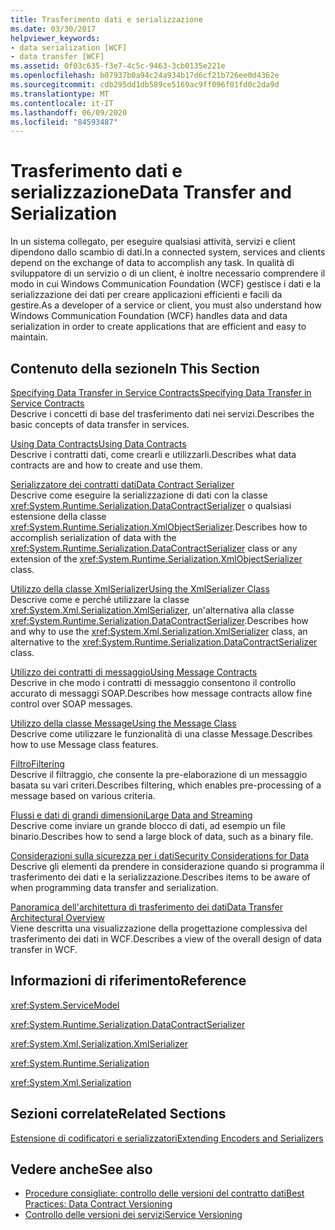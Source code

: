 ```yaml
---
title: Trasferimento dati e serializzazione
ms.date: 03/30/2017
helpviewer_keywords:
- data serialization [WCF]
- data transfer [WCF]
ms.assetid: 0f03c635-f3e7-4c5c-9463-3cb0135e221e
ms.openlocfilehash: b07937b0a94c24a934b17d6cf21b726ee0d4362e
ms.sourcegitcommit: cdb295dd1db589ce5169ac9ff096f01fd0c2da9d
ms.translationtype: MT
ms.contentlocale: it-IT
ms.lasthandoff: 06/09/2020
ms.locfileid: "84593487"
---
```

# <a name="data-transfer-and-serialization"></a><span data-ttu-id="1d383-102">Trasferimento dati e serializzazione</span><span class="sxs-lookup"><span data-stu-id="1d383-102">Data Transfer and Serialization</span></span>
<span data-ttu-id="1d383-103">In un sistema collegato, per eseguire qualsiasi attività, servizi e client dipendono dallo scambio di dati.</span><span class="sxs-lookup"><span data-stu-id="1d383-103">In a connected system, services and clients depend on the exchange of data to accomplish any task.</span></span> <span data-ttu-id="1d383-104">In qualità di sviluppatore di un servizio o di un client, è inoltre necessario comprendere il modo in cui Windows Communication Foundation (WCF) gestisce i dati e la serializzazione dei dati per creare applicazioni efficienti e facili da gestire.</span><span class="sxs-lookup"><span data-stu-id="1d383-104">As a developer of a service or client, you must also understand how Windows Communication Foundation (WCF) handles data and data serialization in order to create applications that are efficient and easy to maintain.</span></span>  
  
## <a name="in-this-section"></a><span data-ttu-id="1d383-105">Contenuto della sezione</span><span class="sxs-lookup"><span data-stu-id="1d383-105">In This Section</span></span>  
 [<span data-ttu-id="1d383-106">Specifying Data Transfer in Service Contracts</span><span class="sxs-lookup"><span data-stu-id="1d383-106">Specifying Data Transfer in Service Contracts</span></span>](specifying-data-transfer-in-service-contracts.md)  
 <span data-ttu-id="1d383-107">Descrive i concetti di base del trasferimento dati nei servizi.</span><span class="sxs-lookup"><span data-stu-id="1d383-107">Describes the basic concepts of data transfer in services.</span></span>  
  
 [<span data-ttu-id="1d383-108">Using Data Contracts</span><span class="sxs-lookup"><span data-stu-id="1d383-108">Using Data Contracts</span></span>](using-data-contracts.md)  
 <span data-ttu-id="1d383-109">Descrive i contratti dati, come crearli e utilizzarli.</span><span class="sxs-lookup"><span data-stu-id="1d383-109">Describes what data contracts are and how to create and use them.</span></span>  
  
 [<span data-ttu-id="1d383-110">Serializzatore dei contratti dati</span><span class="sxs-lookup"><span data-stu-id="1d383-110">Data Contract Serializer</span></span>](data-contract-serializer.md)  
 <span data-ttu-id="1d383-111">Descrive come eseguire la serializzazione di dati con la classe <xref:System.Runtime.Serialization.DataContractSerializer> o qualsiasi estensione della classe <xref:System.Runtime.Serialization.XmlObjectSerializer>.</span><span class="sxs-lookup"><span data-stu-id="1d383-111">Describes how to accomplish serialization of data with the <xref:System.Runtime.Serialization.DataContractSerializer> class or any extension of the <xref:System.Runtime.Serialization.XmlObjectSerializer> class.</span></span>  
  
 [<span data-ttu-id="1d383-112">Utilizzo della classe XmlSerializer</span><span class="sxs-lookup"><span data-stu-id="1d383-112">Using the XmlSerializer Class</span></span>](using-the-xmlserializer-class.md)  
 <span data-ttu-id="1d383-113">Descrive come e perché utilizzare la classe <xref:System.Xml.Serialization.XmlSerializer>, un'alternativa alla classe <xref:System.Runtime.Serialization.DataContractSerializer>.</span><span class="sxs-lookup"><span data-stu-id="1d383-113">Describes how and why to use the <xref:System.Xml.Serialization.XmlSerializer> class, an alternative to the <xref:System.Runtime.Serialization.DataContractSerializer> class.</span></span>  
  
 [<span data-ttu-id="1d383-114">Utilizzo dei contratti di messaggio</span><span class="sxs-lookup"><span data-stu-id="1d383-114">Using Message Contracts</span></span>](using-message-contracts.md)  
 <span data-ttu-id="1d383-115">Descrive in che modo i contratti di messaggio consentono il controllo accurato di messaggi SOAP.</span><span class="sxs-lookup"><span data-stu-id="1d383-115">Describes how message contracts allow fine control over SOAP messages.</span></span>  
  
 [<span data-ttu-id="1d383-116">Utilizzo della classe Message</span><span class="sxs-lookup"><span data-stu-id="1d383-116">Using the Message Class</span></span>](using-the-message-class.md)  
 <span data-ttu-id="1d383-117">Descrive come utilizzare le funzionalità di una classe Message.</span><span class="sxs-lookup"><span data-stu-id="1d383-117">Describes how to use Message class features.</span></span>  
  
 [<span data-ttu-id="1d383-118">Filtro</span><span class="sxs-lookup"><span data-stu-id="1d383-118">Filtering</span></span>](filtering.md)  
 <span data-ttu-id="1d383-119">Descrive il filtraggio, che consente la pre-elaborazione di un messaggio basata su vari criteri.</span><span class="sxs-lookup"><span data-stu-id="1d383-119">Describes filtering, which enables pre-processing of a message based on various criteria.</span></span>  
  
 [<span data-ttu-id="1d383-120">Flussi e dati di grandi dimensioni</span><span class="sxs-lookup"><span data-stu-id="1d383-120">Large Data and Streaming</span></span>](large-data-and-streaming.md)  
 <span data-ttu-id="1d383-121">Descrive come inviare un grande blocco di dati, ad esempio un file binario.</span><span class="sxs-lookup"><span data-stu-id="1d383-121">Describes how to send a large block of data, such as a binary file.</span></span>  
  
 [<span data-ttu-id="1d383-122">Considerazioni sulla sicurezza per i dati</span><span class="sxs-lookup"><span data-stu-id="1d383-122">Security Considerations for Data</span></span>](security-considerations-for-data.md)  
 <span data-ttu-id="1d383-123">Descrive gli elementi da prendere in considerazione quando si programma il trasferimento dei dati e la serializzazione.</span><span class="sxs-lookup"><span data-stu-id="1d383-123">Describes items to be aware of when programming data transfer and serialization.</span></span>  
  
 [<span data-ttu-id="1d383-124">Panoramica dell'architettura di trasferimento dei dati</span><span class="sxs-lookup"><span data-stu-id="1d383-124">Data Transfer Architectural Overview</span></span>](data-transfer-architectural-overview.md)  
 <span data-ttu-id="1d383-125">Viene descritta una visualizzazione della progettazione complessiva del trasferimento dei dati in WCF.</span><span class="sxs-lookup"><span data-stu-id="1d383-125">Describes a view of the overall design of data transfer in WCF.</span></span>  
  
## <a name="reference"></a><span data-ttu-id="1d383-126">Informazioni di riferimento</span><span class="sxs-lookup"><span data-stu-id="1d383-126">Reference</span></span>  
 <xref:System.ServiceModel>  
  
 <xref:System.Runtime.Serialization.DataContractSerializer>  
  
 <xref:System.Xml.Serialization.XmlSerializer>  
  
 <xref:System.Runtime.Serialization>  
  
 <xref:System.Xml.Serialization>  
  
## <a name="related-sections"></a><span data-ttu-id="1d383-127">Sezioni correlate</span><span class="sxs-lookup"><span data-stu-id="1d383-127">Related Sections</span></span>  
 [<span data-ttu-id="1d383-128">Estensione di codificatori e serializzatori</span><span class="sxs-lookup"><span data-stu-id="1d383-128">Extending Encoders and Serializers</span></span>](../extending/extending-encoders-and-serializers.md)  
  
## <a name="see-also"></a><span data-ttu-id="1d383-129">Vedere anche</span><span class="sxs-lookup"><span data-stu-id="1d383-129">See also</span></span>

- [<span data-ttu-id="1d383-130">Procedure consigliate: controllo delle versioni del contratto dati</span><span class="sxs-lookup"><span data-stu-id="1d383-130">Best Practices: Data Contract Versioning</span></span>](../best-practices-data-contract-versioning.md)
- [<span data-ttu-id="1d383-131">Controllo delle versioni dei servizi</span><span class="sxs-lookup"><span data-stu-id="1d383-131">Service Versioning</span></span>](../service-versioning.md)
